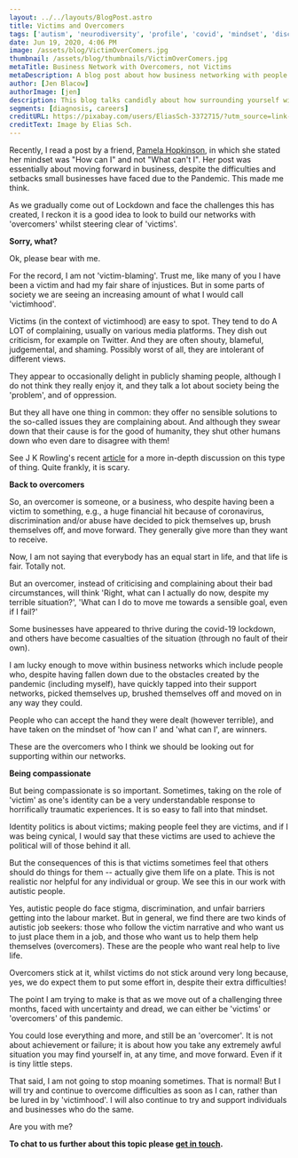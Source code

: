 ```yaml
---
layout: ../../layouts/BlogPost.astro
title: Victims and Overcomers
tags: ['autism', 'neurodiversity', 'profile', 'covid', 'mindset', 'discrimination']
date: Jun 19, 2020, 4:06 PM
image: /assets/blog/VictimOverComers.jpg
thumbnail: /assets/blog/thumbnails/VictimOverComers.jpg
metaTitle: Business Network with Overcomers, not Victims 
metaDescription: A blog post about how business networking with people who overcome, rather than those who identify as victims, is crucial to positive progress.
author: [Jen Blacow]
authorImage: [jen]
description: This blog talks candidly about how surrounding yourself with a network of ‘overcomers’, rather than ‘victims’, is better for individuals and businesses alike.
segments: [diagnosis, careers]
creditURL: https://pixabay.com/users/EliasSch-3372715/?utm_source=link-attribution&utm_medium=referral&utm_campaign=image&utm_content=2053281
creditText: Image by Elias Sch.
---
```

Recently, I read a post by a friend, [Pamela
Hopkinson](linkedin.com/in/pamelahopkinson), in which she stated her
mindset was "How can I" and not "What can't I". Her post was essentially
about moving forward in business, despite the difficulties and setbacks
small businesses have faced due to the Pandemic. This made me think.

As we gradually come out of Lockdown and face the challenges this has
created, I reckon it is a good idea to look to build our networks with
'overcomers' whilst steering clear of 'victims'.

**Sorry, what?**

Ok, please bear with me.

For the record, I am not 'victim-blaming'. Trust me, like many of you I
have been a victim and had my fair share of injustices. But in some
parts of society we are seeing an increasing amount of what I would call
'victimhood'.

Victims (in the context of victimhood) are easy to spot. They tend to do
A LOT of complaining, usually on various media platforms. They dish out
criticism, for example on Twitter. And they are often shouty, blameful,
judgemental, and shaming. Possibly worst of all, they are intolerant of
different views.

They appear to occasionally delight in publicly shaming people, although
I do not think they really enjoy it, and they talk a lot about society
being the 'problem', and of oppression.

But they all have one thing in common: they offer no sensible solutions
to the so-called issues they are complaining about. And although they
swear down that their cause is for the good of humanity, they shut other
humans down who even dare to disagree with them!

See J K Rowling's recent
[article](https://www.jkrowling.com/opinions/j-k-rowling-writes-about-her-reasons-for-speaking-out-on-sex-and-gender-issues/)
for a more in-depth discussion on this type of thing. Quite frankly, it is scary.

**Back to overcomers**

So, an overcomer is someone, or a business, who despite having been a
victim to something, e.g., a huge financial hit because of coronavirus,
discrimination and/or abuse have decided to pick themselves up, brush
themselves off, and move forward. They generally give more than they
want to receive.

Now, I am not saying that everybody has an equal start in life, and that
life is fair. Totally not.

But an overcomer, instead of criticising and complaining about their bad
circumstances, will think 'Right, what can I actually do now, despite my
terrible situation?', 'What can I do to move me towards a sensible goal,
even if I fail?'

Some businesses have appeared to thrive during the covid-19 lockdown,
and others have become casualties of the situation (through no fault of
their own).

I am lucky enough to move within business networks which include people
who, despite having fallen down due to the obstacles created by the
pandemic (including myself), have quickly tapped into their support
networks, picked themselves up, brushed themselves off and moved on in
any way they could.

People who can accept the hand they were dealt (however terrible), and
have taken on the mindset of 'how can I' and 'what can I', are winners.

These are the overcomers who I think we should be looking out for
supporting within our networks.

**Being compassionate**

But being compassionate is so important. Sometimes, taking on the role
of 'victim' as one's identity can be a very understandable response to
horrifically traumatic experiences. It is so easy to fall into that
mindset.

Identity politics is about victims; making people feel they are victims,
and if I was being cynical, I would say that these victims are used to
achieve the political will of those behind it all.

But the consequences of this is that victims sometimes feel that others
should do things for them -- actually give them life on a plate. This is
not realistic nor helpful for any individual or group. We see this in
our work with autistic people.

Yes, autistic people do face stigma, discrimination, and unfair barriers
getting into the labour market. But in general, we find there are two
kinds of autistic job seekers: those who follow the victim narrative and
who want us to just place them in a job, and those who want us to help
them help themselves (overcomers). These are the people who want real
help to live life.

Overcomers stick at it, whilst victims do not stick around very long
because, yes, we do expect them to put some effort in, despite their
extra difficulties!

The point I am trying to make is that as we move out of a challenging
three months, faced with uncertainty and dread, we can either be
'victims' or 'overcomers' of this pandemic.

You could lose everything and more, and still be an 'overcomer'. It is
not about achievement or failure; it is about how you take any extremely
awful situation you may find yourself in, at any time, and move forward.
Even if it is tiny little steps.

That said, I am not going to stop moaning sometimes. That is normal! But
I will try and continue to overcome difficulties as soon as I can,
rather than be lured in by 'victimhood'. I will also continue to try and
support individuals and businesses who do the same.

Are you with me?

**To chat to us further about this topic please [get in touch](/contact).**